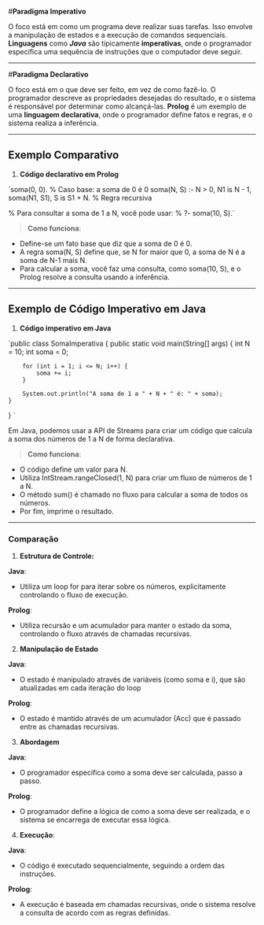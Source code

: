 #**Paradigma Imperativo**

O foco está em como um programa deve realizar suas tarefas. Isso envolve a manipulação de estados e a execução de comandos sequenciais. **Linguagens** como ***Java*** são tipicamente **imperativas**, onde o programador especifica uma sequência de instruções que o computador deve seguir.

---

#**Paradigma Declarativo**

O foco está em o que deve ser feito, em vez de como fazê-lo. O programador descreve as propriedades desejadas do resultado, e o sistema é responsável por determinar como alcançá-las. **Prolog** é um exemplo de uma **linguagem declarativa**, onde o programador define fatos e regras, e o sistema realiza a inferência.

---

## **Exemplo Comparativo**

1. **Código declarativo em Prolog**

`soma(0, 0). % Caso base: a soma de 0 é 0
soma(N, S) :- N > 0, N1 is N - 1, soma(N1, S1), S is S1 + N. % Regra recursiva

% Para consultar a soma de 1 a N, você pode usar:
% ?- soma(10, S).`

> **Como funciona**:

- Define-se um fato base que diz que a soma de 0 é 0.
- A regra soma(N, S) define que, se N for maior que 0, a soma de N é a soma de N-1 mais N.
- Para calcular a soma, você faz uma consulta, como soma(10, S), e o Prolog resolve a consulta usando a inferência.

--- 

## Exemplo de Código Imperativo em Java

1. **Código imperativo em Java**

`public class SomaImperativa {
    public static void main(String[] args) {
        int N = 10;
        int soma = 0;
        
        for (int i = 1; i <= N; i++) {
            soma += i;
        }
        
        System.out.println("A soma de 1 a " + N + " é: " + soma);
    }
}
`

Em Java, podemos usar a API de Streams para criar um código que calcula a soma dos números de 1 a N de forma declarativa.

> **Como funciona**:

- O código define um valor para N.
- Utiliza IntStream.rangeClosed(1, N) para criar um fluxo de números de 1 a N.
- O método sum() é chamado no fluxo para calcular a soma de todos os números.
- Por fim, imprime o resultado.

--- 
### **Comparação**

1. **Estrutura de Controle:**

**Java**: 

- Utiliza um loop for para iterar sobre os números, explicitamente controlando o fluxo de execução.

**Prolog**: 

- Utiliza recursão e um acumulador para manter o estado da soma, controlando o fluxo através de chamadas recursivas.

2. **Manipulação de Estado**

**Java**: 

- O estado é manipulado através de variáveis (como soma e i), que são atualizadas em cada iteração do loop

**Prolog**: 

- O estado é mantido através de um acumulador (Acc) que é passado entre as chamadas recursivas.

3. **Abordagem**

**Java**: 

- O programador especifica como a soma deve ser calculada, passo a passo.

**Prolog**: 

- O programador define a lógica de como a soma deve ser realizada, e o sistema se encarrega de executar essa lógica.

4. **Execução**: 

**Java**: 

- O código é executado sequencialmente, seguindo a ordem das instruções.

**Prolog**: 

- A execução é baseada em chamadas recursivas, onde o sistema resolve a consulta de acordo com as regras definidas.
